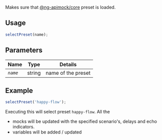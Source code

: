 Makes sure that [@ng-apimock/core](https://github.com/ng-apimock/core) preset is loaded.

## Usage
```typescript
selectPreset(name);
```

## Parameters
| Name | Type | Details |
| ---- | ---- | ------- |
| <code><var>name</var></code> | string | name of the preset |

## Example
```typescript
selectPreset('happy-flow'); 
```
Executing this will select preset `happy-flow`.
All the 
- mocks will be updated with the specified scenario's, delays and echo indicators.
- variables will be added / updated
